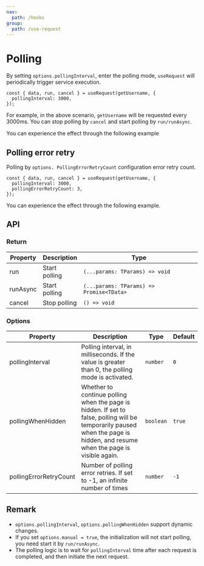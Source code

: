 ```yaml
---
nav:
  path: /hooks
group:
  path: /use-request
---
```


# Polling

By setting `options.pollingInterval`, enter the polling mode, `useRequest` will periodically trigger service execution.

```tsx | pure
const { data, run, cancel } = useRequest(getUsername, {
  pollingInterval: 3000,
});
```

For example, in the above scenario, `getUsername` will be requested every 3000ms. You can stop polling by `cancel` and start polling by `run/runAsync`.

You can experience the effect through the following example

<code src="./demo/polling.tsx"></code>

## Polling error retry

Polling by `options. PollingErrorRetryCount` configuration error retry count.

```tsx | pure
const { data, run, cancel } = useRequest(getUsername, {
  pollingInterval: 3000,
  pollingErrorRetryCount: 3,
});
```

You can experience the effect through the following example.

<code src="./demo/pollingError.tsx"></code>

## API

### Return

| Property | Description   | Type                                     |
| -------- | ------------- | ---------------------------------------- |
| run      | Start polling | `(...params: TParams) => void`           |
| runAsync | Start polling | `(...params: TParams) => Promise<TData>` |
| cancel   | Stop polling  | `() => void`                             |

### Options

| Property               | Description                                                                                                                                                                  | Type      | Default |
| ---------------------- | ---------------------------------------------------------------------------------------------------------------------------------------------------------------------------- | --------- | ------- |
| pollingInterval        | Polling interval, in milliseconds. If the value is greater than 0, the polling mode is activated.                                                                            | `number`  | `0`     |
| pollingWhenHidden      | Whether to continue polling when the page is hidden. If set to false, polling will be temporarily paused when the page is hidden, and resume when the page is visible again. | `boolean` | `true`  |
| pollingErrorRetryCount | Number of polling error retries. If set to -1, an infinite number of times                                                                                                   | `number`  | `-1`    |

## Remark

- `options.pollingInterval`, `options.pollingWhenHidden` support dynamic changes.
- If you set `options.manual = true`, the initialization will not start polling, you need start it by `run/runAsync`.
- The polling logic is to wait for `pollingInterval` time after each request is completed, and then initiate the next request.
